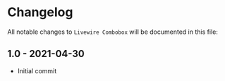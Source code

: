 # Changelog

All notable changes to `Livewire Combobox` will be documented in this file:

## 1.0 - 2021-04-30

- Initial commit
